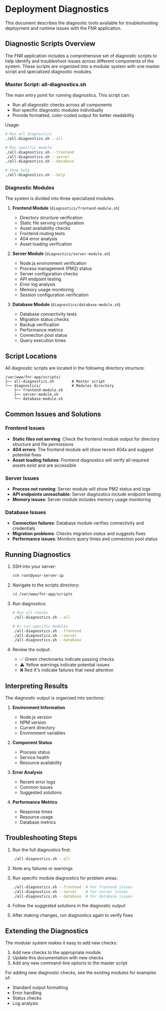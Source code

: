 # Deployment Diagnostics

This document describes the diagnostic tools available for troubleshooting deployment and runtime issues with the FNR application.

## Diagnostic Scripts Overview

The FNR application includes a comprehensive set of diagnostic scripts to help identify and troubleshoot issues across different components of the system. These scripts are organized into a modular system with one master script and specialized diagnostic modules.

### Master Script: all-diagnostics.sh

The main entry point for running diagnostics. This script can:
- Run all diagnostic checks across all components
- Run specific diagnostic modules individually
- Provide formatted, color-coded output for better readability

Usage:
```bash
# Run all diagnostics
./all-diagnostics.sh --all

# Run specific module
./all-diagnostics.sh --frontend
./all-diagnostics.sh --server
./all-diagnostics.sh --database

# Show help
./all-diagnostics.sh --help
```

### Diagnostic Modules

The system is divided into three specialized modules:

1. **Frontend Module** (`diagnostics/frontend-module.sh`)
   - Directory structure verification
   - Static file serving configuration
   - Asset availability checks
   - Frontend routing tests
   - 404 error analysis
   - Asset loading verification

2. **Server Module** (`diagnostics/server-module.sh`)
   - Node.js environment verification
   - Process management (PM2) status
   - Server configuration checks
   - API endpoint testing
   - Error log analysis
   - Memory usage monitoring
   - Session configuration verification

3. **Database Module** (`diagnostics/database-module.sh`)
   - Database connectivity tests
   - Migration status checks
   - Backup verification
   - Performance metrics
   - Connection pool status
   - Query execution times

## Script Locations

All diagnostic scripts are located in the following directory structure:
```
/var/www/fnr-app/scripts/
├── all-diagnostics.sh        # Master script
└── diagnostics/              # Modules directory
    ├── frontend-module.sh
    ├── server-module.sh
    └── database-module.sh
```

## Common Issues and Solutions

### Frontend Issues
- **Static files not serving**: Check the frontend module output for directory structure and file permissions
- **404 errors**: The frontend module will show recent 404s and suggest potential fixes
- **Asset loading failures**: Frontend diagnostics will verify all required assets exist and are accessible

### Server Issues
- **Process not running**: Server module will show PM2 status and logs
- **API endpoints unreachable**: Server diagnostics include endpoint testing
- **Memory issues**: Server module includes memory usage monitoring

### Database Issues
- **Connection failures**: Database module verifies connectivity and credentials
- **Migration problems**: Checks migration status and suggests fixes
- **Performance issues**: Monitors query times and connection pool status

## Running Diagnostics

1. SSH into your server:
   ```bash
   ssh root@your-server-ip
   ```

2. Navigate to the scripts directory:
   ```bash
   cd /var/www/fnr-app/scripts
   ```

3. Run diagnostics:
   ```bash
   # Run all checks
   ./all-diagnostics.sh --all
   
   # Or run specific modules
   ./all-diagnostics.sh --frontend
   ./all-diagnostics.sh --server
   ./all-diagnostics.sh --database
   ```

4. Review the output:
   - ✅ Green checkmarks indicate passing checks
   - ⚠️ Yellow warnings indicate potential issues
   - ❌ Red X's indicate failures that need attention

## Interpreting Results

The diagnostic output is organized into sections:

1. **Environment Information**
   - Node.js version
   - NPM version
   - Current directory
   - Environment variables

2. **Component Status**
   - Process status
   - Service health
   - Resource availability

3. **Error Analysis**
   - Recent error logs
   - Common issues
   - Suggested solutions

4. **Performance Metrics**
   - Response times
   - Resource usage
   - Database metrics

## Troubleshooting Steps

1. Run the full diagnostics first:
   ```bash
   ./all-diagnostics.sh --all
   ```

2. Note any failures or warnings

3. Run specific module diagnostics for problem areas:
   ```bash
   ./all-diagnostics.sh --frontend  # For frontend issues
   ./all-diagnostics.sh --server    # For server issues
   ./all-diagnostics.sh --database  # For database issues
   ```

4. Follow the suggested solutions in the diagnostic output

5. After making changes, run diagnostics again to verify fixes

## Extending the Diagnostics

The modular system makes it easy to add new checks:

1. Add new checks to the appropriate module
2. Update this documentation with new checks
3. Add any new command-line options to the master script

For adding new diagnostic checks, see the existing modules for examples of:
- Standard output formatting
- Error handling
- Status checks
- Log analysis
